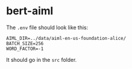 # bert-aiml

The `.env` file should look like this:

```
AIML_DIR=../data/aiml-en-us-foundation-alice/
BATCH_SIZE=256
WORD_FACTOR=-1
```

It should go in the `src` folder.